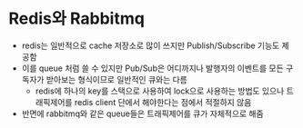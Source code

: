 # Redis와 Rabbitmq

* redis는 일반적으로 cache 저장소로 많이 쓰지만 Publish/Subscribe 기능도 제공함
* 이를 queue 처럼 쓸 수 있지만 Pub/Sub은 어디까지나 발행자의 이벤트를 모든 구독자가 받아보는 형식이므로 일반적인 큐와는 다름
  * redis에 하나의 key를 스택으로 사용하여 lock으로 사용하는 방법도 있으나 트래픽제어를 redis client 단에서 해야한다는 점에서 적절하지 않음
* 반면에 rabbitmq와 같은 queue들은 트래픽제어를 큐가 자체적으로 해줌